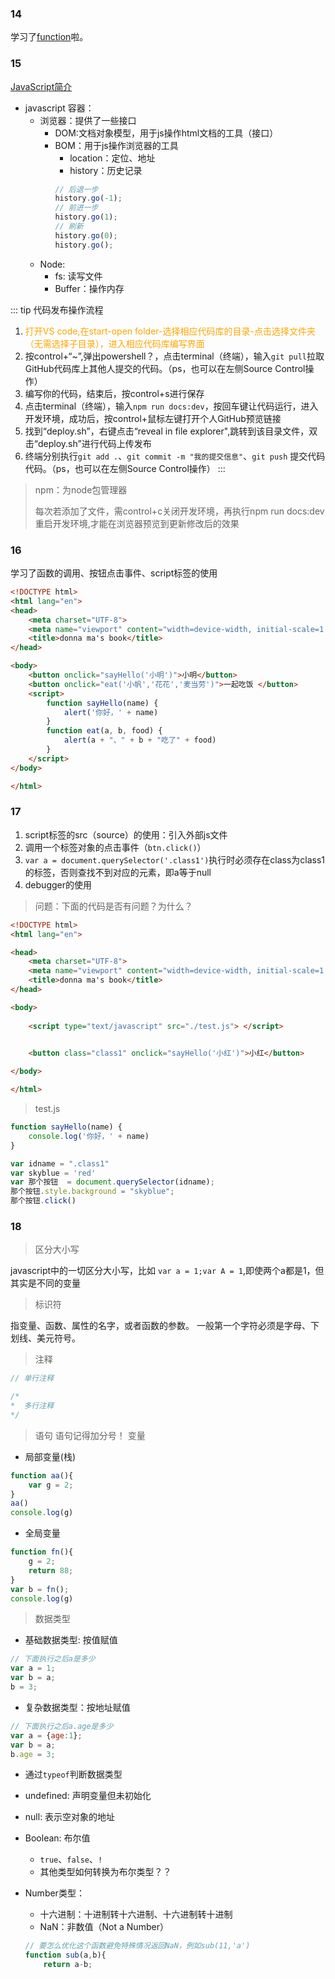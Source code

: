 ### 14
学习了<a href="../../Learning/javascript/函数.html">function</a>啦。

### 15
<a href="../../Learning/javascript/JavaScript简介.html">JavaScript简介</a>
- javascript 容器：
    - 浏览器：提供了一些接口
        - DOM:文档对象模型，用于js操作html文档的工具（接口）
        - BOM：用于js操作浏览器的工具
            - location：定位、地址
            - history：历史记录
            ```js
            // 后退一步
            history.go(-1);
            // 前进一步
            history.go(1);
            // 刷新
            history.go(0);
            history.go();
            ```
    - Node: 
        - fs: 读写文件
        - Buffer：操作内存

::: tip 代码发布操作流程
1. <div style="color:orange;">打开VS code,在start-open folder-选择相应代码库的目录-点击选择文件夹（无需选择子目录），进入相应代码库编写界面 </div
2. 按control+“~”,弹出powershell？，点击terminal（终端），输入`git pull`拉取GitHub代码库上其他人提交的代码。（ps，也可以在左侧Source Control操作）
3. 编写你的代码，结束后，按control+s进行保存
4. 点击terminal（终端），输入`npm run docs:dev`，按回车键让代码运行，进入开发环境，成功后，按control+鼠标左键打开个人GitHub预览链接
5. 找到“deploy.sh”，右键点击“reveal in file explorer",跳转到该目录文件，双击“deploy.sh”进行代码上传发布
6. 终端分别执行`git add .`、`git commit -m "我的提交信息"`、`git push` 提交代码代码。（ps，也可以在左侧Source Control操作）
:::
> npm：为node包管理器
>
> 每次若添加了文件，需control+c关闭开发环境，再执行npm run docs:dev重启开发环境,才能在浏览器预览到更新修改后的效果

### 16
学习了函数的调用、按钮点击事件、script标签的使用
```html
<!DOCTYPE html>
<html lang="en">
<head>
    <meta charset="UTF-8">
    <meta name="viewport" content="width=device-width, initial-scale=1.0">
    <title>donna ma's book</title>
</head>

<body>
    <button onclick="sayHello('小明')">小明</button>
    <button onclick="eat('小帆','花花','麦当劳')">一起吃饭 </button>
    <script>
        function sayHello(name) {
            alert('你好，' + name)
        }
        function eat(a, b, food) {
            alert(a + "、" + b + "吃了" + food)
        }
    </script>
</body>

</html>
```

### 17
1. script标签的src（source）的使用：引入外部js文件
2. 调用一个标签对象的点击事件（`btn.click()`）
3. `var a = document.querySelector('.class1')`执行时必须存在class为class1的标签，否则查找不到对应的元素，即a等于null
4. debugger的使用

> 问题：下面的代码是否有问题？为什么？
```html
<!DOCTYPE html>
<html lang="en">

<head>
    <meta charset="UTF-8">
    <meta name="viewport" content="width=device-width, initial-scale=1.0">
    <title>donna ma's book</title>
</head>

<body>
    
    <script type="text/javascript" src="./test.js"> </script>

    
    <button class="class1" onclick="sayHello('小红')">小红</button>

</body>

</html>
```
> test.js
```js
function sayHello(name) {
    console.log('你好，' + name)
}

var idname = ".class1"
var skyblue = 'red'
var 那个按钮  = document.querySelector(idname);
那个按钮.style.background = "skyblue";
那个按钮.click()

```

### 18
> 区分大小写

javascript中的一切区分大小写，比如 `var a = 1;var A = 1`,即使两个a都是1，但其实是不同的变量

> 标识符

指变量、函数、属性的名字，或者函数的参数。
一般第一个字符必须是字母、下划线、美元符号。

> 注释
```js
// 单行注释

/*
*  多行注释
*/
```
> 语句
语句记得加分号！
> 变量
- 局部变量(栈)
```js
function aa(){
    var g = 2;
}
aa()
console.log(g)
```
- 全局变量
```js
function fn(){
    g = 2;
    return 88;
}
var b = fn();
console.log(g)
```
> 数据类型
- 基础数据类型: 按值赋值
```js
// 下面执行之后a是多少
var a = 1;
var b = a;
b = 3;
```
- 复杂数据类型：按地址赋值
```js
// 下面执行之后a.age是多少
var a = {age:1};
var b = a;
b.age = 3;
```
- 通过`typeof`判断数据类型
- undefined: 声明变量但未初始化
- null: 表示空对象的地址
- Boolean: 布尔值
    - `true`、`false`、`!`
    - 其他类型如何转换为布尔类型？？

- Number类型：
    - 十六进制：十进制转十六进制、十六进制转十进制
    - NaN：非数值（Not a Number）
    ```js
    // 要怎么优化这个函数避免特殊情况返回NaN，例如sub(11,'a')
    function sub(a,b){
        return a-b;
    ```